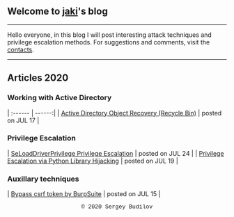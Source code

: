 ## Welcome to [jaki](about.md)'s blog
---

Hello everyone, in this blog I will post interesting attack techniques and privilege escalation methods. For suggestions and comments, visit the [contacts](about.md).

---

## Articles 2020

### Working with Active Directory

| :------ | ------:|
| [Active Directory Object Recovery (Recycle Bin)](ad-recycle-bin.md) | posted on JUL 17 |

### Privilege Escalation

| [SeLoadDriverPrivilege Privilege Escalation](seload-driverprivilege.md) | posted on JUL 24 |
| [Privilege Escalation via Python Library Hijacking](python_lib_hijacking.md) | posted on JUL 19 |

### Auxillary techniques

| [Bypass csrf token by BurpSuite](csfr-bypass-burpsuite.md) | posted on JUL 15 |

<style type="text/css">
 .block1 { 
  font-family: Lucida Console, Courier, monospace;
  font-size: small;
  text-align: center;
   } 
</style>
<div class="block1">&copy; 2020 Sergey Budilov</div>

